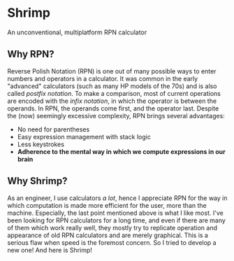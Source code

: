 # Shrimp
An unconventional, multiplatform RPN calculator

## Why RPN?
Reverse Polish Notation (RPN) is one out of many possible ways to enter numbers and operators in a calculator. It was common in the early "advanced" calculators (such as many HP models of the 70s) and is also called *postfix notation*. To make a comparison, most of current operations are encoded with the *infix notation*, in which the operator is between the operands. In RPN, the operands come first, and the operator last. Despite the (now) seemingly excessive complexity, RPN brings several advantages:
* No need for parentheses
* Easy expression management with stack logic
* Less keystrokes
* **Adherence to the mental way in which we compute expressions in our brain**

## Why Shrimp?
As an engineer, I use calculators *a lot*, hence I appreciate RPN for the way in which computation is made more efficient for the user, more than the machine. Especially, the last point mentioned above is what I like most. I've been looking for RPN calculators for a long time, and even if there are many of them which work really well, they mostly try to replicate operation and appearance of old RPN calculators and are merely graphical. This is a serious flaw when speed is the foremost concern.
So I tried to develop a new one! And here is Shrimp!
